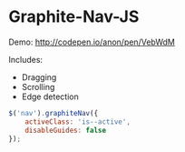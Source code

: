 # Graphite-Nav-JS

Demo: http://codepen.io/anon/pen/VebWdM

Includes:
- Dragging
- Scrolling
- Edge detection

```js
$('nav').graphiteNav({
    activeClass: 'is--active',
    disableGuides: false
});
```